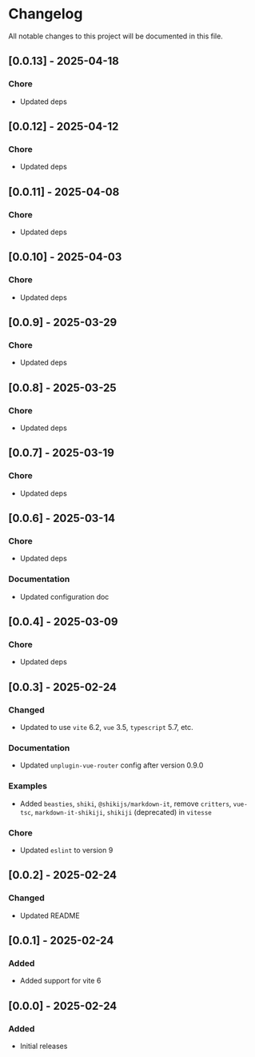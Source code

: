 # Changelog

All notable changes to this project will be documented in this file.

## [0.0.13] - 2025-04-18

### Chore

- Updated deps

## [0.0.12] - 2025-04-12

### Chore

- Updated deps

## [0.0.11] - 2025-04-08

### Chore

- Updated deps

## [0.0.10] - 2025-04-03

### Chore

- Updated deps

## [0.0.9] - 2025-03-29

### Chore

- Updated deps

## [0.0.8] - 2025-03-25

### Chore

- Updated deps

## [0.0.7] - 2025-03-19

### Chore

- Updated deps

## [0.0.6] - 2025-03-14

### Chore

- Updated deps

### Documentation

- Updated configuration doc

## [0.0.4] - 2025-03-09

### Chore

- Updated deps

## [0.0.3] - 2025-02-24

### Changed

- Updated to use `vite` 6.2, `vue` 3.5, `typescript` 5.7, etc.

### Documentation

- Updated `unplugin-vue-router` config after version 0.9.0

### Examples

- Added `beasties`, `shiki`, `@shikijs/markdown-it`, remove `critters`, `vue-tsc`, `markdown-it-shikiji`, `shikiji` (deprecated) in `vitesse`

### Chore

- Updated `eslint` to version 9

## [0.0.2] - 2025-02-24

### Changed

- Updated README

## [0.0.1] - 2025-02-24

### Added

- Added support for vite 6

## [0.0.0] - 2025-02-24

### Added

- Initial releases
